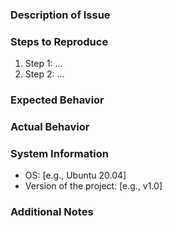 ### Description of Issue
<!-- Please provide a detailed description of your issue. -->

### Steps to Reproduce
1. Step 1: ...
2. Step 2: ...

### Expected Behavior
<!-- What was the expected result? -->

### Actual Behavior
<!-- What happened instead? -->

### System Information
- OS: [e.g., Ubuntu 20.04]
- Version of the project: [e.g., v1.0]

### Additional Notes
<!-- Any additional context or information that may help resolve the issue -->
